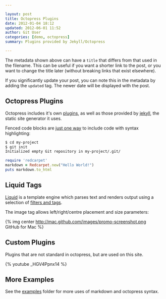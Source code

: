 ```yaml
---

layout: post
title: Octopress Plugins
date: 2012-01-04 18:12
updated: 2012-06-01 11:52
author: Git User
categories: [demo, octopress]
summary: Plugins provided by Jekyll/Octopress

---
```


The metadata shown above can have a `title` that differs from that used in the filename.
This can be useful if you want a shorter link to the post, or you want to change the
title later (without breaking links that exist elsewhere).

<!-- more -->

If you significantly update your post, you can note this in the metadata by adding the
`updated` tag. The newer date will be displayed with the post.


## Octopress Plugins

Octopress includes it's own [plugins], as well as those provided by [jekyll], the static
site generator it uses.

[plugins]: http://octopress.org/docs/blogging/plugins/
[jekyll]: http://jekyllrb.com/

Fenced code blocks are [just one way][code] to include code with syntax highlighting:

```bash
$ cd my-project
$ git init
Initialized empty Git repository in my-project/.git/
```

```ruby
require 'redcarpet'
markdown = Redcarpet.new("Hello World!")
puts markdown.to_html
```

[code]: http://octopress.org/docs/blogging/code/


## Liquid Tags

[Liquid] is a template engine which parses text and renders output using a selection of
[filters and tags].

The image tag allows left/right/centre placement and size parameters:

{% img center http://mac.github.com/images/promo-screenshot.png GitHub for Mac %}

[Liquid]: https://github.com/Shopify/liquid/wiki
[filters and tags]: https://github.com/Shopify/liquid/wiki/Liquid-for-Designers
[Octopress plugins]: http://octopress.org/docs/blogging/plugins/


## Custom Plugins

Plugins that are not standard in octopress, but are used on this site.

{% youtube _HGV4Ppnx14 %}


## More Examples

See the [examples] folder for more uses of markdown and octopress syntax.

[examples]: https://github.com/snhack/snhack.github.com/tree/source/source/_posts/_examples